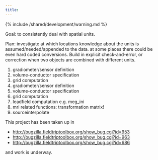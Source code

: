 ```yaml
---
title:
---
```


{% include /shared/development/warning.md %}

Goal: to consistently deal with spatial units.
 
Plan: investigate at which locations knowledge about the units is assumed/needed/appended to the data. at some places there could be even hard coded conversions. Build in explicit check-and-error, or correction when two objects are combined with different units.

 1. gradiometer/sensor definition
 2. volume-conductor specification  
 3. grid computation
 4. gradiometer/sensor definition
 5. volume-conductor specification
 6. grid computation
 7. leadfield computation e.g. meg_ini
 8. mri related functions: transformation matrix!
 9. sourceinterpolate

This project has been taken up in 

*  http://bugzilla.fieldtriptoolbox.org/show_bug.cgi?id=953
*  http://bugzilla.fieldtriptoolbox.org/show_bug.cgi?id=963
*  http://bugzilla.fieldtriptoolbox.org/show_bug.cgi?id=686

and work is underway.

